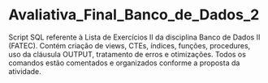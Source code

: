 # Avaliativa_Final_Banco_de_Dados_2
Script SQL referente à Lista de Exercícios II da disciplina Banco de Dados II (FATEC). Contém criação de views, CTEs, índices, funções, procedures, uso da cláusula OUTPUT, tratamento de erros e otimizações. Todos os comandos estão comentados e organizados conforme a proposta da atividade.
